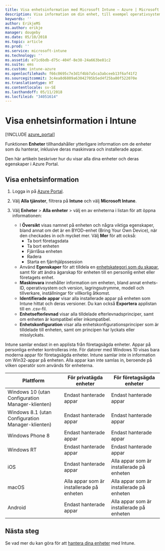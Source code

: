 ```yaml
---
title: Visa enhetsinformation med Microsoft Intune – Azure | Microsoft Docs
description: Visa information om din enhet, till exempel operativsystem, lagringsutrymme, tillverkare och modell. Hämta en lista över installerade appar, kontrollera efterlevnadsprinciper och konfigurera TeamViewer med Microsoft Intune i Azure. Det fungerar ungefär som när du visar en inventering av de enheter som du hanterar.
keywords: ''
author: ErikjeMS
ms.author: erikje
manager: dougeby
ms.date: 05/10/2018
ms.topic: article
ms.prod: ''
ms.service: microsoft-intune
ms.technology: ''
ms.assetid: e71c6bdb-d75c-404f-8e38-24a663be81c2
ms.suite: ems
ms.custom: intune-azure
ms.openlocfilehash: f66c0695c7e3d1f4bb7a5ca3abceeb13f6af41f2
ms.sourcegitcommit: 3c4ea8d6809a63042705b5ed4f25ba80f522070e
ms.translationtype: HT
ms.contentlocale: sv-SE
ms.lasthandoff: 05/11/2018
ms.locfileid: "34051614"
---
```

# <a name="see-device-details-in-intune"></a>Visa enhetsinformation i Intune

[!INCLUDE [azure_portal](./includes/azure_portal.md)]

Funktionen **Enheter** tillhandahåller ytterligare information om de enheter som du hanterar, inklusive deras maskinvara och installerade appar.

Den här artikeln beskriver hur du visar alla dina enheter och deras egenskaper i Azure Portal.

## <a name="view-the-device-details"></a>Visa enhetsinformation

1. Logga in på [Azure Portal](https://portal.azure.com).
2. Välj **Alla tjänster**, filtrera på **Intune** och välj **Microsoft Intune**.
3. Välj **Enheter** > **Alla enheter** > välj en av enheterna i listan för att öppna informationen:

   - I **Översikt** visas namnet på enheten och några viktiga egenskaper, bland annat om det är en BYOD-enhet (Bring Your Own Device), när den checkades in och mycket mer. Välj **Mer** för att också:
     - Ta bort företagsdata
     - Ta bort enheten
     - Fjärrlåsa enheten
     - Radera
     - Starta en fjärrhjälpssession
   - Använd **Egenskaper** för att tilldela en [enhetskategori som du skapar](device-group-mapping.md), samt för att ändra ägarskap för enheten till en personlig enhet eller företagets enhet.
   - **Maskinvara** innehåller information om enheten, bland annat enhets-ID, operativsystem och version, lagringsutrymme, modell och tillverkare, inställningar för villkorlig åtkomst.
   - **Identifierade appar** visar alla installerade appar på enheten som Intune hittat och deras versioner. Du kan också **Exportera** applistan till en .csv-fil.
   - **Enhetsefterlevnad** visar alla tilldelade efterlevnadsprinciper, samt om enheten är kompatibel eller inkompatibel.
   - **Enhetskonfiguration** visar alla enhetskonfigurationsprinciper som är tilldelade till enheten, samt om principen har lyckats eller misslyckats.

Intune samlar endast in en applista från företagsägda enheter. Appar på personliga enheter kontrolleras inte. För datorer med Windows 10 visas bara moderna appar för företagsägda enheter. Intune samlar inte in information om Win32-appar på enheten. Alla appar kan inte samlas in, beroende på vilken operatör som används för enheterna.

|Plattform|För privatägda enheter|För företagsägda enheter|  
|--------------|---------------------------------|--------------------------------|  
|Windows 10 (utan Configuration Manager-klienten)|Endast hanterade appar|Endast hanterade appar|
|Windows 8.1 (utan Configuration Manager-klienten)|Endast hanterade appar|Endast hanterade appar|  
|Windows Phone 8|Endast hanterade appar|Endast hanterade appar|  
|Windows RT|Endast hanterade appar|Endast hanterade appar|  
|iOS|Endast hanterade appar|Alla appar som är installerade på enheten|
|macOS|Alla appar som är installerade på enheten|Alla appar som är installerade på enheten|  
|Android|Endast hanterade appar|Alla appar som är installerade på enheten|  

## <a name="next-steps"></a>Nästa steg
Se vad mer du kan göra för att [hantera dina enheter](device-management.md) med Intune.